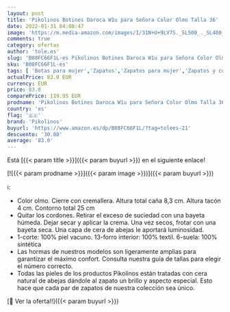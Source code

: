 ```yaml
---
layout: post
title: 'Pikolinos Botines Daroca W1u para Señora Color Olmo Talla 36'
date: 2022-01-31 04:08:47
image: 'https://m.media-amazon.com/images/I/31N+U+9LV7S._SL500_._SL400_.jpg'
comments: true
category: ofertas
author: 'tole.es'
slug: 'B08FC66F1L-es Pikolinos Botines Daroca W1u para Señora Color Olmo Talla 36'
sku: 'B08FC66F1L-es'
tags: [ 'Botas para mujer','Zapatos','Zapatos para mujer','Zapatos y complementos','botines','pikolinos', ]
actualPrice: 83.0 EUR
currency: EUR
price: 83.0
comparePrice: 119.95 EUR
prodname: 'Pikolinos Botines Daroca W1u para Señora Color Olmo Talla 36'
country: 'es'
flag: '🇪🇸'
brand: 'Pikolinos'
buyurl: 'https://www.amazon.es/dp/B08FC66F1L/?tag=tolees-21'
descuento: '30.80'
average: '83.0'
---
```


Está [{{< param title >}}]({{< param buyurl >}}) en el siguiente enlace!

[![{{< param prodname >}}]({{< param image >}})]({{< param buyurl >}})

ℹ️:

- Color olmo. Cierre con cremallera. Altura total caña 8,3 cm. Altura tacón 4 cm. Contorno total 25 cm
- Quitar los cordones. Retirar el exceso de suciedad con una bayeta húmeda. Dejar secar y aplicar la crema. Una vez secos, frotar con una bayeta seca. Una capa de cera de abejas le aportará luminosidad.
- 1-corte: 100% piel vacuno. 13-forro interior: 100% textil. 6-suela: 100% sintética
- Las hormas de nuestros modelos son ligeramente amplias para garantizar el máximo confort. Consulta nuestra guía de tallas para elegir el número correcto.
- Todas las pieles de los productos Pikolinos están tratadas con cera natural de abejas dándole al zapato un brillo y aspecto especial. Esto hace que cada par de zapatos de nuestra colección sea único.

[🛒 Ver la oferta!!]({{< param buyurl >}})
